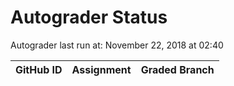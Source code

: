 # Autograder Status
Autograder last run at: November 22, 2018 at 02:40

| GitHub ID | Assignment | Graded Branch |
|-----------|------------|---------------|
